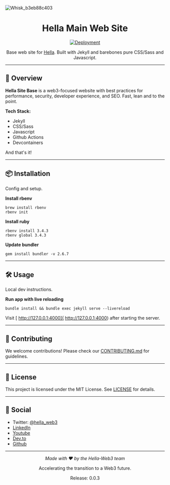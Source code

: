
![Whisk_b3eb88c403](https://github.com/user-attachments/assets/ebea4ee4-8fd4-4d52-ba94-8004a2e12581)

<div align="center">

# Hella Main Web Site 

[![Deployment](https://github.com/anataliocs/hella-site-base/actions/workflows/jekyll.yml/badge.svg)](https://github.com/anataliocs/hella-site-base/actions/workflows/jekyll.yml)

Base web site for [Hella](https://www.hella.website/).  Built with Jekyll and barebones pure CSS/Sass and Javascript.

</div>

---

## 🚀 Overview

**Hella Site Base** is a web3-focused website with best practices for performance, security, developer experience, and SEO.  Fast, lean and to the point.

**Tech Stack:**
- Jekyll
- CSS/Sass
- Javascript
- Github Actions
- Devcontainers

And that's it!

---

## 📦 Installation

Config and setup.

**Install rbenv**
```terminaloutput
brew install rbenv
rbenv init
```

**Install ruby**
```terminaloutput
rbenv install 3.4.3
rbenv global 3.4.3
```

**Update bundler**
```terminaloutput
gem install bundler -v 2.6.7
```

---

## 🛠️ Usage

Local dev instructions.

**Run app with live reloading**
```
bundle install && bundle exec jekyll serve --livereload
``` 

Visit [ http://127.0.0.1:4000]( http://127.0.0.1:4000) after starting the server.

---

## 🤝 Contributing

We welcome contributions! Please check our [CONTRIBUTING.md](CONTRIBUTING.md) for guidelines.

---

## 📄 License

This project is licensed under the MIT License. See [LICENSE](LICENSE) for details.

---

## 💬 Social

- Twitter: [@hella_web3](https://twitter.com/hella_web3)
- [LinkedIn](https://www.linkedin.com/company/hella-web3)
- [Youtube](https://www.youtube.com/@hella-web3)
- [Dev.to](https://dev.to/hella-web3)
- [Github](https://github.com/hella-web3)

---

<div align="center">

_Made with ❤️ by the Hella-Web3 team_

Accelerating the transition to a Web3 future.

Release: 0.0.3

</div>
